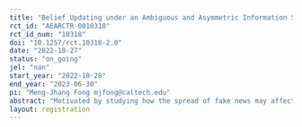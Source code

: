```yaml
---
title: "Belief Updating under an Ambiguous and Asymmetric Information Structure: An Experimental Study"
rct_id: "AEARCTR-0010318"
rct_id_num: "10318"
doi: "10.1257/rct.10318-2.0"
date: "2022-10-27"
status: "on_going"
jel: "nan"
start_year: "2022-10-28"
end_year: "2023-06-30"
pi: "Meng-Jhang Fong mjfong@caltech.edu"
abstract: "Motivated by studying how the spread of fake news may affect people’s opinions, we propose an experiment to explore how a decision maker would update her belief under an ambiguous and asymmetric information structure. Specifically, we study individual belief updating in an environment with two possible states (B and R) and a binary signal (b or r), which can be either true news or fake news. The true news and fake news are characterized by its accuracy and bias, respectively. If the signal is true news, it reports the realized state with probability equal to its accuracy. Otherwise, the signal is non-informative and indicates state R with probability equal to its bias regardless of the true state. When ambiguity is present, a decision maker only knows that the chance of receiving fake news falls in a range between 0 and 1. In other words, the exact pervasiveness of fake news is unknown to a decision maker. By comparing with belief updating behavior in the absence of ambiguity, we hope our experimental findings can shed light on the impact of fake news on individual belief formation and contribute to the literature on ambiguity attitude."
layout: registration
---
```


